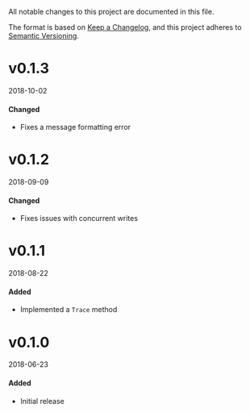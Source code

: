 All notable changes to this project are documented in this file.

The format is based on [Keep a Changelog](https://keepachangelog.com/en/1.0.0/), and this project adheres to [Semantic Versioning](https://semver.org/spec/v2.0.0.html).

# v0.1.3
2018-10-02
#### Changed
* Fixes a message formatting error


# v0.1.2
2018-09-09
#### Changed
* Fixes issues with concurrent writes


# v0.1.1
2018-08-22
#### Added
* Implemented a `Trace` method


# v0.1.0
2018-06-23
#### Added
* Initial release
